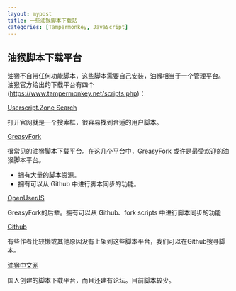 ```yaml
---
layout: mypost
title: 一些油猴脚本下载站
categories: [Tampermonkey, JavaScript]
---
```

## 油猴脚本下载平台
油猴不自带任何功能脚本，这些脚本需要自己安装，油猴相当于一个管理平台。
油猴官方给出的下载平台有四个(https://www.tampermonkey.net/scripts.php)：

[Userscript.Zone Search](https://www.userscript.zone/)

打开官网就是一个搜索框，很容易找到合适的用户脚本。

[GreasyFork](https://greasyfork.org/)

很常见的油猴脚本下载平台。在这几个平台中，GreasyFork 或许是最受欢迎的油猴脚本平台。
+ 拥有大量的脚本资源。
+ 拥有可以从 Github 中进行脚本同步的功能。

[OpenUserJS](https://openuserjs.org/)

GreasyFork的后辈。拥有可以从 Github、fork scripts 中进行脚本同步的功能

[Github](https://gist.github.com/search?l=JavaScript&o=desc&q=%22%3D%3DUserScript%3D%3D%22&s=updated)

有些作者比较懒或其他原因没有上架到这些脚本平台，我们可以在Github搜寻脚本。

[油猴中文网](https://scriptcat.org/search)

国人创建的脚本下载平台，而且还建有论坛。目前脚本较少。
